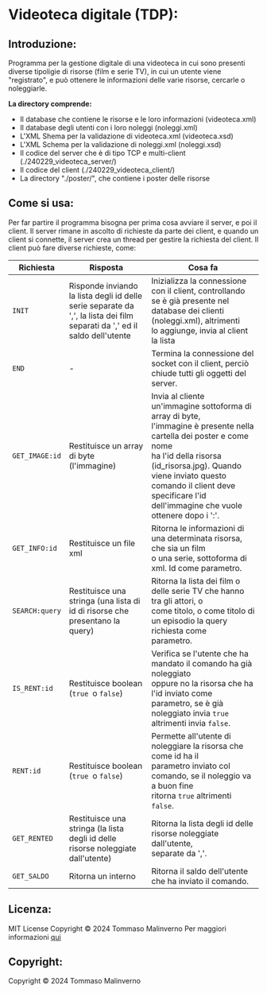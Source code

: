 # Videoteca digitale (TDP):

## Introduzione:

Programma per la gestione digitale di una videoteca in cui sono presenti diverse tipoligie di risorse (film e serie TV), in cui un utente viene "registrato", e può ottenere le informazioni delle varie risorse, cercarle o noleggiarle.

**La directory comprende:**

* Il database che contiene le risorse e le loro informazioni (videoteca.xml)
* Il database degli utenti con i loro noleggi (noleggi.xml)
* L'XML Shema per la validazione di videoteca.xml (videoteca.xsd)
* L'XML Schema per la validazione di noleggi.xml (noleggi.xsd)
* Il codice del server che è di tipo TCP e multi-client (./240229_videoteca_server/)
* Il codice del client (./240229_videoteca_client/)
* La directory "./poster/", che contiene i poster delle risorse

## Come si usa:

Per far partire il programma bisogna per prima cosa avviare il server, e poi il client. Il server rimane in ascolto di richieste da parte dei client, e quando un client si connette, il server crea un thread per gestire la richiesta del client. Il client può fare diverse richieste, come:

| Richiesta        | Risposta                                                                                                                        | Cosa fa                                                                                                                                                                                                                                                                                              |
| ---------------- | ------------------------------------------------------------------------------------------------------------------------------- | ---------------------------------------------------------------------------------------------------------------------------------------------------------------------------------------------------------------------------------------------------------------------------------------------------- |
| `INIT`         | Risponde inviando la lista degli id delle serie separate da ',', la lista dei film<br />separati da ',' ed il saldo dell'utente | Inizializza la connessione con il client, controllando se è già presente nel database dei clienti (noleggi.xml), altrimenti<br />lo aggiunge, invia al client la lista                                                                                                                       |
| `END`          | -                                                                                                                               | Termina la connessione del socket con il client, perciò chiude tutti gli oggetti del server.                                                                                                                                                                                                   |
| `GET_IMAGE:id` | Restituisce un array di byte (l'immagine)                                                                                       | Invia al cliente un'immagine sottoforma di array di byte,<br />l'immagine è presente nella cartella dei poster e come nome<br />ha l'id della risorsa (id_risorsa.jpg). Quando viene inviato questo<br />comando il client deve specificare l'id dell'immagine che vuole<br />ottenere dopo i ':'. |
| `GET_INFO:id`  | Restituisce un file xml                                                                                                         | Ritorna le informazioni di una determinata risorsa, che sia un film<br />o una serie, sottoforma di xml. Id come parametro.                                                                                                                                                                          |
| `SEARCH:query` | Restituisce una stringa (una lista di id di risorse che presentano la query)                                                    | Ritorna la lista dei film o delle serie TV che hanno tra gli attori, o<br />come titolo, o come titolo di un episodio la query richiesta come<br />parametro.                                                                                                                                        |
| `IS_RENT:id`   | Restituisce boolean (`true `o `false`)                                                                                      | Verifica se l'utente che ha mandato il comando ha già noleggiato<br />oppure no la risorsa che ha l'id inviato come parametro, se è già<br />noleggiato invia `true `altrimenti invia `false`.                                                                                                |
| `RENT:id`      | Restituisce boolean (`true `o `false`)                                                                                      | Permette all'utente di noleggiare la risorsa che come id ha il<br />parametro inviato col comando, se il noleggio va a buon fine <br />ritorna `true` altrimenti `false`.                                                                                                                       |
| `GET_RENTED`   | Restituisce una stringa (la lista degli id delle risorse noleggiate dall'utente)                                                | Ritorna la lista degli id delle risorse noleggiate dall'utente,<br />separate da ','.                                                                                                                                                                                                                |
| `GET_SALDO`    | Ritorna un interno                                                                                                              | Ritorna il saldo dell'utente che ha inviato il comando.                                                                                                                                                                                                                                              |

## Licenza:

MIT License
Copyright © 2024 Tommaso Malinverno
Per maggiori informazioni [qui](./licenza.txt)

## Copyright:

Copyright © 2024 Tommaso Malinverno
